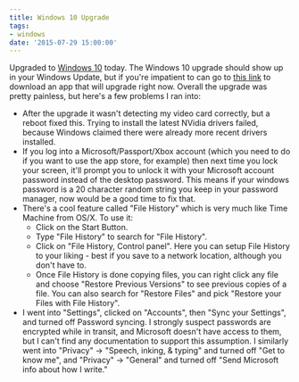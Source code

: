 ```yaml
---
title: Windows 10 Upgrade
tags:
- windows
date: '2015-07-29 15:00:00'
---
```

Upgraded to [Windows 10](https://www.microsoft.com/en-us/software-download/windows10) today.  The Windows 10 upgrade should show up in your Windows Update, but if you're impatient to can go to [this link](https://www.microsoft.com/en-us/software-download/windows10) to download an app that will upgrade right now.  Overall the upgrade was pretty painless, but here's a few problems I ran into:

<!--more-->

* After the upgrade it wasn't detecting my video card correctly, but a reboot fixed this.  Trying to install the latest NVidia drivers failed, because Windows claimed there were already more recent drivers installed.
* If you log into a Microsoft/Passport/Xbox account (which you need to do if you want to use the app store, for example) then next time you lock your screen, it'll prompt you to unlock it with your Microsoft account password instead of the desktop password.  This means if your windows password is a 20 character random string you keep in your password manager, now would be a good time to fix that.
* There's a cool feature called "File History" which is very much like Time Machine from OS/X.  To use it:
  * Click on the Start Button.
  * Type "File History" to search for "File History".
  * Click on "File History, Control panel".  Here you can setup File History to your liking - best if you save
    to a network location, although you don't have to.
  * Once File History is done copying files, you can right click any file and choose "Restore Previous Versions" to
    see previous copies of a file.  You can also search for "Restore Files" and pick "Restore your Files with File History".
* I went into "Settings", clicked on "Accounts", then "Sync your Settings", and turned off Password syncing.  I
  strongly suspect passwords are encrypted while in transit, and Microsoft doesn't have access to them, but I can't
  find any documentation to support this assumption.  I similarly went into "Privacy" -> "Speech, inking, & typing" and turned off "Get to know me", and "Privacy" -> "General" and turned off "Send Microsoft info about how I write."